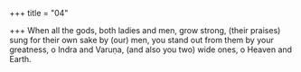 +++
title = "04"

+++
When all the gods, both ladies and men, grow strong, (their praises) sung  for their own sake by (our) men,
you stand out from them by your greatness, o Indra and Varuṇa, (and  also you two) wide ones, o Heaven and Earth.